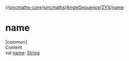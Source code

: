 //[sincmaths-core](../../../../index.md)/[sincmaths](../../index.md)/[AngleSequence](../index.md)/[ZYX](index.md)/[name](name.md)



# name  
[common]  
Content  
val [name](name.md): [String](https://kotlinlang.org/api/latest/jvm/stdlib/kotlin/-string/index.html)  



